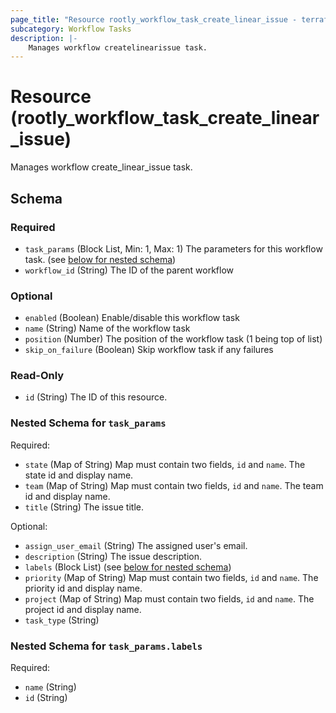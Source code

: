 ```yaml
---
page_title: "Resource rootly_workflow_task_create_linear_issue - terraform-provider-rootly"
subcategory: Workflow Tasks
description: |-
    Manages workflow createlinearissue task.
---
```


# Resource (rootly_workflow_task_create_linear_issue)

Manages workflow create_linear_issue task.



<!-- schema generated by tfplugindocs -->
## Schema

### Required

- `task_params` (Block List, Min: 1, Max: 1) The parameters for this workflow task. (see [below for nested schema](#nestedblock--task_params))
- `workflow_id` (String) The ID of the parent workflow

### Optional

- `enabled` (Boolean) Enable/disable this workflow task
- `name` (String) Name of the workflow task
- `position` (Number) The position of the workflow task (1 being top of list)
- `skip_on_failure` (Boolean) Skip workflow task if any failures

### Read-Only

- `id` (String) The ID of this resource.

<a id="nestedblock--task_params"></a>
### Nested Schema for `task_params`

Required:

- `state` (Map of String) Map must contain two fields, `id` and `name`. The state id and display name.
- `team` (Map of String) Map must contain two fields, `id` and `name`. The team id and display name.
- `title` (String) The issue title.

Optional:

- `assign_user_email` (String) The assigned user's email.
- `description` (String) The issue description.
- `labels` (Block List) (see [below for nested schema](#nestedblock--task_params--labels))
- `priority` (Map of String) Map must contain two fields, `id` and `name`. The priority id and display name.
- `project` (Map of String) Map must contain two fields, `id` and `name`. The project id and display name.
- `task_type` (String)

<a id="nestedblock--task_params--labels"></a>
### Nested Schema for `task_params.labels`

Required:

- `name` (String)
- `id` (String)

